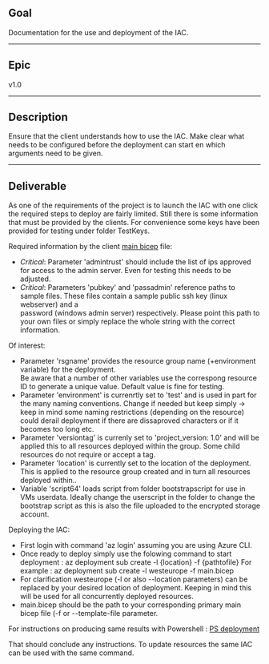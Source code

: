 ## Goal
Documentation for the use and deployment of the IAC.

---
## Epic
v1.0

---
## Description
Ensure that the client understands how to use the IAC. Make clear what needs to be configured before the deployment can start en which arguments need to be given.


---
## Deliverable

As one of the requirements of the project is to launch the IAC with one click the required steps to deploy are fairly limited. Still there is some information
that must be provided by the clients. For convenience some keys have been provided for testing under folder TestKeys.  

Required information by the client [main bicep](../../Version_1/main.bicep) file:
-   *Critical*: Parameter 'admintrust' should include the list of ips approved for access to the admin server. Even for testing this needs to be adjusted.
-   *Critical*: Parameters 'pubkey' and 'passadmin' reference paths to sample files. These files contain a sample public ssh key (linux webserver) and a  
    password (windows admin server) respectively. Please point this path to your own files or simply replace the whole string with the correct information.

Of interest:  
-   Parameter 'rsgname' provides the resource group name (+environment variable) for the deployment.  
    Be aware that a number of other variables use the correspong resource ID to generate a unique value. Default value is fine for testing.
-   Parameter 'environment' is currenrtly set to 'test' and is used in part for the many naming conventions. Change if needed but keep simply -> keep in 
    mind some naming    restrictions (depending on the resource) could derail deployment if there are dissaproved characters or if it becomes too long etc.
-   Parameter 'versiontag' is currenly set to 'project_version: 1.0' and will be applied this to all resources deployed within the group. Some child   
    resources do not require or accept a tag.
-   Parameter 'location' is currently set to the location of the deployment. This is applied to the resource group created and in turn all resources deployed within..
-   Variable 'script64' loads script from folder bootstrapscript for use in VMs userdata. Ideally change the userscript in the folder to change the bootstrap script 
    as this is also the file uploaded to the encrypted storage account.

Deploying the IAC:
-   First login with command 'az login' assuming you are using Azure CLI.
-   Once ready to deploy simply use the folowing command to start deployment : az deployment sub create -l {location} -f {pathtofile}
    For example : az deployment sub create -l westeurope -f main.bicep
-   For clarification westeurope (-l or also --location parameters) can be replaced by your desired location of deployment. 
    Keeping in mind this will be used for all concurrently deployed resources.
-   main.bicep should be the path to your corresponding primary main bicep file (-f or --template-file parameter.

For instructions on producing same results with Powershell : [PS deployment](https://docs.microsoft.com/en-us/azure/azure-resource-manager/bicep/deploy-powershell)

That should conclude any instructions. To update resources the same IAC can be used with the same command.